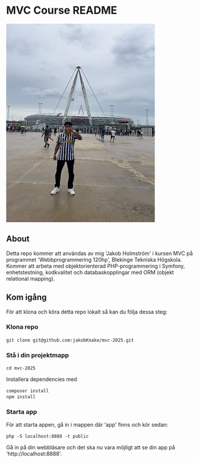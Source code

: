 MVC Course README
===================================

![Bild på mig](assets/images/jakob.jpg)

## About
Detta repo kommer att användas av mig 'Jakob Holmström' i kursen MVC på programmet 'Webbprogrammering 120hp', Blekinge Tekniska Högskola. Kommer att arbeta med objektorienterad PHP-programmering i Symfony, enhetstestning, kodkvalitet och databaskopplingar med ORM (objekt relational mapping).

## Kom igång
För att klona och köra detta repo lokalt så kan du följa dessa steg:

### Klona repo
```
git clone git@github.com:jakobKnake/mvc-2025.git
```

### Stå i din projektmapp
```
cd mvc-2025
```
Installera dependencies med
```
composer install
npm install
```

### Starta app
För att starta appen, gå in i mappen där 'app' finns och kör sedan:
```
php -S localhost:8888 -t public
```
Gå in på din webbläsare och det ska nu vara möjligt att se din app på 'http://localhost:8888'.